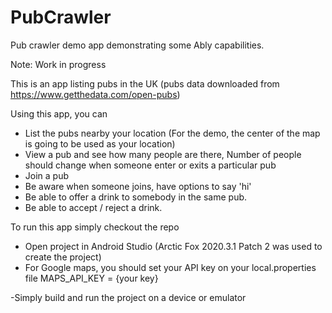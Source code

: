 # PubCrawler
Pub crawler demo app demonstrating some Ably capabilities.

Note: Work in progress

This is an app listing pubs in the UK (pubs data downloaded from https://www.getthedata.com/open-pubs) 

Using this app, you can
- List the pubs nearby your location (For the demo, the center of the map is going to be used as your location)
- View a pub and see how many people are there, Number of people should change when someone enter or exits a particular pub
- Join a pub
- Be aware when someone joins, have options to say 'hi'
- Be able to offer a drink to somebody in the same pub.
- Be able to accept / reject a drink.

To run this app simply checkout the repo
- Open project in Android Studio (Arctic Fox 2020.3.1 Patch 2 was used to create the project)
- For Google maps, you should set your API key on your local.properties file
 MAPS_API_KEY = {your key}
 
-Simply build and run the project on a device or emulator
